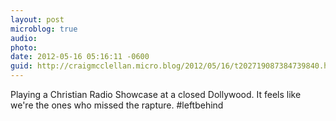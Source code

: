 ```yaml
---
layout: post
microblog: true
audio: 
photo: 
date: 2012-05-16 05:16:11 -0600
guid: http://craigmcclellan.micro.blog/2012/05/16/t202719087384739840.html
---
```

Playing a Christian Radio Showcase at a closed Dollywood. It feels like we're the ones who missed the rapture. #leftbehind
